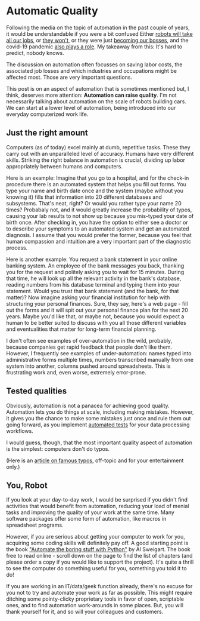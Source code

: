 # Automatic Quality

Following the media on the topic of automation in the past couple of years, it would be understandable if you were a bit confused
Either [robots will take all our jobs](https://www.theguardian.com/commentisfree/2018/feb/01/robots-take-our-jobs-amazon-go-seattle),
or [they won't](https://www.wired.com/2017/08/robots-will-not-take-your-job/), or they were just 
[becoming our bosses](https://www.theverge.com/2020/2/27/21155254/automation-robots-unemployment-jobs-vs-human-google-amazon),
and the covid-19 pandemic [also plays a role](https://www.economist.com/finance-and-economics/2020/07/30/the-fear-of-robots-displacing-workers-has-returned).
My takeaway from this: It's hard to predict, nobody knows.

The discussion on automation often focusses on saving labor costs, the associated job losses 
and which industries and occupations might be affected most.
Those are very important questions.

This post is on an aspect of automation that is sometimes mentioned but, I think, deserves more attention:
**Automation can raise quality**.
I'm not necessarily talking about automation on the scale of robots building cars. 
We can start at a lower level of automation, being introduced into our everyday computerized work life.


## Just the right amount

Computers (as of today) excel mainly at dumb, repetitive tasks.
These they carry out with an unparalleled level of accuracy.
Humans have very different skills.
Striking the right balance in automation is crucial, dividing up labor appropriately between humans and computers.

Here is an example: Imagine that you go to a hospital, and for the check-in procedure there is an automated system
that helps you fill out forms.
You type your name and birth date once and the system (maybe without you knowing it) fills that information into
20 different databases and subsystems.
That's neat, right? Or would you rather type your name 20 times?
Probabaly not, and it would greatly increase the probability of typos, causing your lab results to not show up because you mis-typed your date of birth once.
After checking in, you have the option to either see a doctor or to describe your symptoms to an automated system and get an automated diagnosis.
I assume that you would prefer the former, because you feel that human compassion and intuition are a very important part of the diagnostic process.

Here is another example: You request a bank statement in your online banking system.
An employee of the bank messages you back, thanking you for the request and politely asking you to wait for 15 minutes.
During that time, he will look up all the relevant activity in the bank's database,
reading numbers from his database terminal and typing them into your statement.
Would you trust that bank statement (and the bank, for that matter)?
Now imagine asking your financial institution for help with structuring your personal finances.
Sure, they say, here's a web page - fill out the forms and it will spit out your personal finance plan for the next 20 years.
Maybe you'd like that, or maybe not, because you would expect a human to be better suited to discuss with you all those different
variables and eventualities that matter for long-term financial planning.

I don't often see examples of over-automation in the wild, probably, because companies get rapid feedback that people don't like them.
However, I frequently see examples of under-automation: names typed into administrative forms multiple times, 
numbers transcribed manually from one system into another, columns pushed around spreadsheets.
This is frustrating work and, even worse, extremely error-prone.


## Tested qualities

Obviously, automation is not a panacea for achieving good quality.
Automation lets you do things at scale, including making mistakes.
However, it gives you the chance to make some mistakes just once and rule them out going forward,
as you implement [automated tests](three_levels_analytics_testing.md) for your data processing workflows.

I would guess, though, that the most important quality aspect of automation is the simplest: computers don't do typos.

(Here is an [article on famous typos](https://www.six-degrees.com/the-high-cost-of-small-mistakes-the-most-expensive-typos-of-all-time/),
off-topic and for your entertainment only.)


## You, Robot

If you look at your day-to-day work, I would be surprised if you didn't find activities that would benefit from automation,
reducing your load of menial tasks and improving the quality of your work at the same time.
Many software packages offer some form of automation, like macros in spreadsheet programs.

However, if you are serious about getting your computer to work for you, acquiring some coding skills will definitely pay off.
A good starting point is the book ["Automate the boring stuff with Python"](http://automatetheboringstuff.com/) by Al Sweigart.
The book free to read online - scroll down on the page to find the list of chapters (and please order a copy if you would like to support the project).
It's quite a thrill to see the computer do something useful for you, something you told it to do!

If you are working in an IT/data/geek function already, there's no excuse for you not to try and automate your work as far as possible.
This might require ditching some pointy-clicky proprietary tools in favor of open, scriptable ones, and to find automation work-arounds in some places.
But, you will thank yourself for it, and so will your colleagues and customers.


